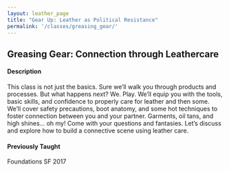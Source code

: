 ```yaml
---
layout: leather_page
title: "Gear Up: Leather as Political Resistance"
permalink: '/classes/greasing_gear/'
---
```


## Greasing Gear: Connection through Leathercare

#### Description
This class is not just the basics. Sure we’ll walk you through products and processes. But what happens next? We. Play. We’ll equip you with the tools, basic skills, and confidence to properly care for leather and then some. We’ll cover safety precautions, boot anatomy, and some hot techniques to foster connection between you and your partner. Garments, oil tans, and high shines… oh my! Come with your questions and fantasies. Let’s discuss and explore how to build a connective scene using leather care.

#### Previously Taught
Foundations SF 2017
